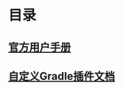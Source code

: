 # 目录
## [官方用户手册](https://docs.gradle.org/current/userguide/userguide.html)
## [自定义Gradle插件文档](https://docs.gradle.org/current/userguide/custom_plugins.html)
